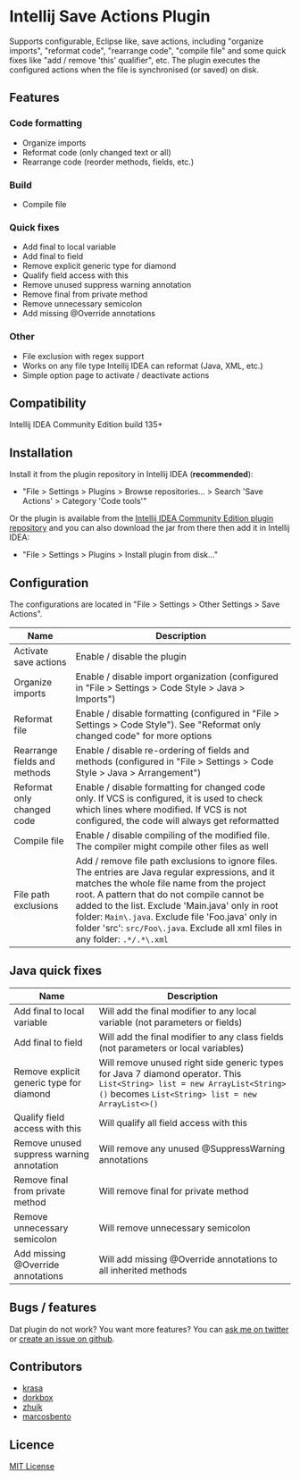 # Intellij Save Actions Plugin

Supports configurable, Eclipse like, save actions, including "organize imports", "reformat code", "rearrange code", "compile file" and some quick fixes like "add / remove 'this' qualifier", etc. The plugin executes the configured actions when the file is synchronised (or saved) on disk.

## Features

### Code formatting

- Organize imports
- Reformat code (only changed text or all)
- Rearrange code (reorder methods, fields, etc.)

### Build

- Compile file

### Quick fixes

- Add final to local variable
- Add final to field
- Remove explicit generic type for diamond
- Qualify field access with this
- Remove unused suppress warning annotation
- Remove final from private method
- Remove unnecessary semicolon
- Add missing @Override annotations

### Other

- File exclusion with regex support
- Works on any file type Intellij IDEA can reformat (Java, XML, etc.)
- Simple option page to activate / deactivate actions

## Compatibility

Intellij IDEA Community Edition build 135+

## Installation

Install it from the plugin repository in Intellij IDEA (**recommended**):

- "File > Settings > Plugins > Browse repositories... > Search 'Save Actions' > Category 'Code tools'"

Or the plugin is available from the [Intellij IDEA Community Edition plugin repository](https://plugins.jetbrains.com/plugin/7642) and you can also download the jar from there then add it in Intellij IDEA:

- "File > Settings > Plugins > Install plugin from disk..."

## Configuration

The configurations are located in "File > Settings > Other Settings > Save Actions".

| Name                         | Description
| ---                          | ---
| Activate save actions        | Enable / disable the plugin
| Organize imports             | Enable / disable import organization (configured in "File > Settings > Code Style > Java > Imports")
| Reformat file                | Enable / disable formatting (configured in "File > Settings > Code Style"). See "Reformat only changed code" for more options
| Rearrange fields and methods | Enable / disable re-ordering of fields and methods (configured in "File > Settings > Code Style > Java > Arrangement")
| Reformat only changed code   | Enable / disable formatting for changed code only. If VCS is configured, it is used to check which lines where modified. If VCS is not configured, the code will always get reformatted
| Compile file                 | Enable / disable compiling of the modified file. The compiler might compile other files as well
| File path exclusions         | Add / remove file path exclusions to ignore files. The entries are Java regular expressions, and it matches the whole file name from the project root. A pattern that do not compile cannot be added to the list. Exclude 'Main.java' only in root folder: `Main\.java`. Exclude file 'Foo.java' only in folder 'src': `src/Foo\.java`. Exclude all xml files in any folder: `.*/.*\.xml`

## Java quick fixes

| Name                                      | Description
| ---                                       | ---
| Add final to local variable               | Will add the final modifier to any local variable (not parameters or fields)
| Add final to field                        | Will add the final modifier to any class fields (not parameters or local variables)
| Remove explicit generic type for diamond  | Will remove unused right side generic types for Java 7 diamond operator. This `List<String> list = new ArrayList<String>()` becomes `List<String> list = new ArrayList<>()`
| Qualify field access with this            | Will qualify all field access with this
| Remove unused suppress warning annotation | Will remove any unused @SuppressWarning annotations
| Remove final from private method          | Will remove final for private method
| Remove unnecessary semicolon              | Will remove unnecessary semicolon
| Add missing @Override annotations         | Will add missing @Override annotations to all inherited methods

## Bugs / features

Dat plugin do not work? You want more features? You can [ask me on twitter](https://twitter.com/dubreuia) or [create an issue on github](https://github.com/dubreuia/intellij-plugin-save-actions/issues).

## Contributors

- [krasa](https://github.com/krasa)
- [dorkbox](https://github.com/dorkbox)
- [zhujk](https://github.com/zhujk)
- [marcosbento](https://github.com/marcosbento)

## Licence

[MIT License](LICENSE.txt)
